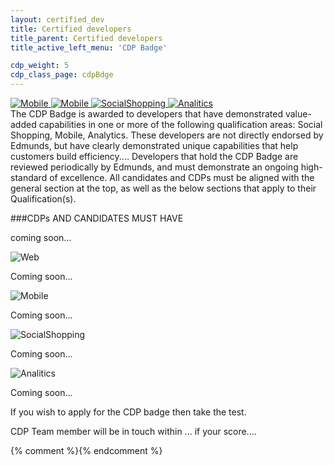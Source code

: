 ```yaml
---
layout: certified_dev
title: Certified developers
title_parent: Certified developers
title_active_left_menu: 'CDP Badge'

cdp_weight: 5
cdp_class_page: cdpBdge
---
```


<div class="wrapperAnchors">
	<a href="#web" title="">
		<img src="{{ PATH }}/assets/themes/twitter/img/certified_developer/icon_web.png" alt="Mobile" />
	</a>
	<a href="#mobile" title="">
		<img src="{{ PATH }}/assets/themes/twitter/img/certified_developer/icon_mobile.png" alt="Mobile" />
	</a>
	<a href="#socialShopping" title="">
		<img src="{{ PATH }}/assets/themes/twitter/img/certified_developer/icon_socialShopping.png" alt="SocialShopping" />
	</a>
	<a href="#analitics" title="">
		<img src="{{ PATH }}/assets/themes/twitter/img/certified_developer/icon_analitics.png" alt="Analitics" />
	</a>
</div>
The CDP Badge is awarded to developers that have demonstrated value-added capabilities in one or more of the following qualification areas: Social Shopping, Mobile, Analytics. These developers are not directly endorsed by Edmunds, but have clearly demonstrated unique capabilities that help customers build efficiency.... Developers that hold the CDP Badge are reviewed periodically by Edmunds, and must demonstrate an ongoing high-standard of excellence. All candidates and CDPs must be aligned with the general section at the top, as well as the below sections that apply to their Qualification(s).

###CDPs AND CANDIDATES MUST HAVE

coming soon...

<div class="discriptionBadge">
<a name="web" title="">
</a>
<img src="{{ PATH }}/assets/themes/twitter/img/certified_developer/icon_web.png" alt="Web" />

<p>Coming soon...</p>
</div>

<div class="discriptionBadge">
<a name="mobile" title="">
</a>
<img src="{{ PATH }}/assets/themes/twitter/img/certified_developer/icon_mobile.png" alt="Mobile" />

<p>Coming soon...</p>
</div>

<div class="discriptionBadge">
<a name="socialShopping" title="">
</a>
<img src="{{ PATH }}/assets/themes/twitter/img/certified_developer/icon_socialShopping.png" alt="SocialShopping" />

<p>Coming soon...</p>
</div>

<div class="discriptionBadge last">
<a name="analitics" title="">
</a>
<img src="{{ PATH }}/assets/themes/twitter/img/certified_developer/icon_analitics.png" alt="Analitics" />


<p>Coming soon...</p>
</div>

<div class="additionalInf">
	<p>If you wish to apply for the CDP badge then take the test. </p>
	<p>CDP Team member will be in touch within ... if your score....</p>
</div>




{% comment %}<!-- Smooth scroll to -->{% endcomment %}
<script type="text/javascript" src="{{ PATH }}/assets/themes/twitter/js/scrollTo.js">
</script>
<script type="text/javascript">
	$(function(){

		$(".wrapperAnchors a").on('click', function (element) {
			var thisLink = $(this);
			scrollTo(thisLink);
		});

	});
</script>
